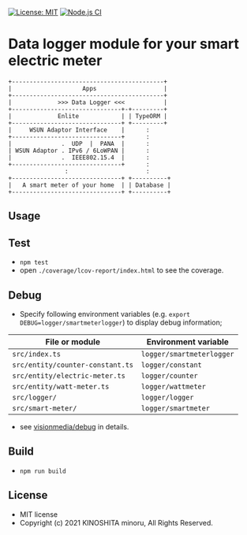 [![License: MIT](https://img.shields.io/badge/License-MIT-green.svg)](https://opensource.org/licenses/MIT)
[![Node.js CI](https://github.com/smtmt2021/enlite-logger/actions/workflows/node.js.yml/badge.svg)](https://github.com/smtmt2021/enlite-logger/actions/workflows/node.js.yml)
# Data logger module for your smart electric meter

```
+-------------------------------------------+
|                    Apps                   |
+-------------------------------------------+
|             >>> Data Logger <<<           |
+-------------------------------+-+---------+
|             Enlite            | | TypeORM |
+-------------------------------+ +---------+
|     WSUN Adaptor Interface    |      :
+-------------------------------+      :
|              .  UDP  |  PANA  |      :
| WSUN Adaptor . IPv6 / 6LoWPAN |      :
|              .  IEEE802.15.4  |      :
+-------------------------------+      :
                :                      :
+-------------------------------+ +----------+
|   A smart meter of your home  | | Database |
+-------------------------------+ +----------+
```
## Usage

## Test

- `npm test`
- open `./coverage/lcov-report/index.html` to see the coverage.

## Debug

- Specify following environment variables (e.g. `export DEBUG=logger/smartmeterlogger`) to display debug information;

File or module                    | Environment variable
----------------------------------|---------------------
`src/index.ts`                    | `logger/smartmeterlogger`
`src/entity/counter-constant.ts`  | `logger/constant`
`src/entity/electric-meter.ts`    | `logger/counter`
`src/entity/watt-meter.ts`        | `logger/wattmeter`
`src/logger/`                     | `logger/logger`
`src/smart-meter/`                | `logger/smartmeter`

- see [visionmedia/debug](https://github.com/visionmedia/debug#readme) in details.

## Build
- `npm run build`

## License
- MIT license
- Copyright (c) 2021 KINOSHITA minoru, All Rights Reserved.
